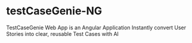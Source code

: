 # testCaseGenie-NG
TestCaseGenie Web App is an Angular Application Instantly convert User Stories into clear, reusable Test Cases with AI
